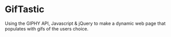 # GifTastic

Using the GIPHY API, Javascript & jQuery to make a dynamic web page that populates with gifs of the users choice. 